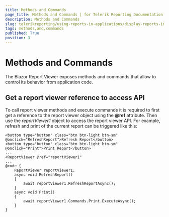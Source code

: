 ```yaml
---
title: Methods and Commands
page_title: Methods and Commands | for Telerik Reporting Documentation
description: Methods and Commands
slug: telerikreporting/using-reports-in-applications/display-reports-in-applications/web-application/blazor-report-viewer/methods-and-commands
tags: methods,and,commands
published: True
position: 3
---
```


# Methods and Commands



The Blazor Report Viewer exposes methods and commands that allow to control its behavior from application code.

## Get a report viewer reference to access API

To call report viewer methods and execute commands it is required to first get a reference to the report viewer object using the           __@ref__ attribute.           Then use the *reportViewer1* object to access the report viewer API. For example, refresh and print of           the current report can be triggered like this:         

	
````Razor
<button type="button" class="btn btn-light btn-sm" @onclick="RefreshReport">Refresh Report</button>
<button type="button" class="btn btn-light btn-sm" @onclick="Print">Print Report</button>
...
<ReportViewer @ref="reportViewer1"
...
@code {
    ReportViewer reportViewer1;
    async void RefreshReport()
    {
        await reportViewer1.RefreshReportAsync();
    }
    async void Print()
    {
        await reportViewer1.Commands.Print.ExecuteAsync();
    }
}
````


